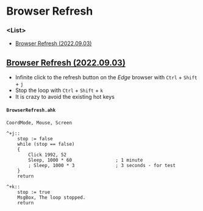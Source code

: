 # Browser Refresh


### \<List>

- [Browser Refresh (2022.09.03)](#browser-refresh-20220903)


## [Browser Refresh (2022.09.03)](#list)

- Infinite click to the refresh button on the *Edge* browser with `Ctrl` + `Shift` + `j`
- Stop the loop with `Ctrl` + `Shift` + `k`
- It is crazy to avoid the existing hot keys

#### `BrowserRefresh.ahk`
```ahk
CoordMode, Mouse, Screen
```
```ahk
^+j::
    stop := false
    while (stop == false)
    {
        Click 1992, 52
        Sleep, 1000 * 60                ; 1 minute
        ; Sleep, 1000 * 3               ; 3 seconds - for test
    }
    return
```
```ahk
^+k::
    stop := true
    MsgBox, The loop stopped.
    return
```